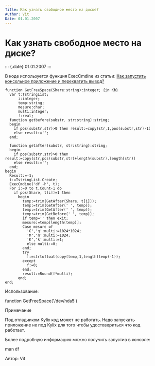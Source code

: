 ```yaml
---
Title: Как узнать свободное место на диске?
Author: Vit
Date: 01.01.2007
---
```



Как узнать свободное место на диске?
====================================

::: {.date}
01.01.2007
:::

В коде используется функция ExecCmdine из статьи:
[Как запустить консольное приложение и перехватить вывод?](/kylix/311a5c6b05404bc2/)

    function GetFreeSpace(Share:string):integer; {in Kb}
      var t:TstringList;
          i:integer;
          temp:string;
          mesure:char;
          multi:integer;
          f:real;
      function getbefore(substr, str:string):string;
      begin
        if pos(substr,str)>0 then result:=copy(str,1,pos(substr,str)-1)
        else result:='';
      end;
     
      function getafter(substr, str:string):string;
      begin
        if pos(substr,str)>0 then result:=copy(str,pos(substr,str)+length(substr),length(str))
        else result:='';
      end;
    begin
      Result:=-1;
      t:=TstringList.Create;
      ExecCmdine('df -h', t);
      For i:=0 to t.Count-1 do
        if pos(Share, t[i])=1 then
          begin
            temp:=trim(GetAfter(Share, t[i]));
            temp:=trim(GetAfter(' ', temp));
            temp:=trim(GetAfter(' ', temp));
            temp:=trim(GetBefore(' ', temp));
            if temp='' then exit;
            mesure:=temp[length(temp)];
            Case mesure of
              'G','g':multi:=1024*1024;
              'M','m':multi:=1024;
              'K','k':multi:=1;
              else multi:=0;
            end;
            try
              f:=strtofloat(copy(temp,1,length(temp)-1));
            except
              f:=0;
            end;
            result:=Round(f*multi);
          end;
    end;

Использование:

function GetFreeSpace(\'/dev/hda5\')

Примечание

Под отладчиком Kylix код может не работать. Надо запускать приложение не
под Kylix для того чтобы удостовериться что код работает.

Более подробную информацию можно получить запустив в консоле:

man df

Автор: Vit
